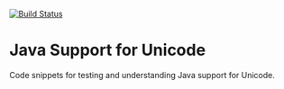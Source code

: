 [![Build Status](https://travis-ci.org/sualeh/unicode-learning.svg?branch=master)](https://travis-ci.org/sualeh/unicode-learning)

# Java Support for Unicode

Code snippets for testing and understanding Java support for Unicode.
